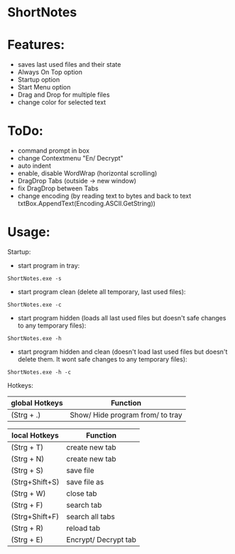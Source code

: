 # ShortNotes


# Features:
- saves last used files and their state
- Always On Top option
- Startup option
- Start Menu option
- Drag and Drop for multiple files
- change color for selected text


# ToDo:

- command prompt in box
- change Contextmenu "En/ Decrypt"
- auto indent
- enable, disable WordWrap (horizontal scrolling)
- DragDrop Tabs (outside -> new window)
- fix DragDrop between Tabs
- change encoding (by reading text to bytes and back to text txtBox.AppendText(Encoding.ASCII.GetString))


# Usage:

Startup:
- start program in tray:

`ShortNotes.exe -s`
- start program clean (delete all temporary, last used files):

`ShortNotes.exe -c`
- start program hidden (loads all last used files but doesn't safe changes to any temporary files):

`ShortNotes.exe -h`
- start program hidden and clean (doesn't load last used files but doesn't delete them. It wont safe changes to any temporary files):

`ShortNotes.exe -h -c`


Hotkeys:

global Hotkeys | Function
-------------- | ---------------
(Strg + .)     | Show/ Hide program from/ to tray


local Hotkeys  | Function
-------------- | --------------
(Strg + T)	   | create new tab
(Strg + N)	   | create new tab
(Strg + S)	   | save file
(Strg+Shift+S) | save file as
(Strg + W)	   | close tab
(Strg + F)	   | search tab
(Strg+Shift+F) | search all tabs
(Strg + R)	   | reload tab
(Strg + E)	   | Encrypt/ Decrypt tab



